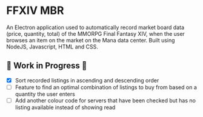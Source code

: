 # FFXIV MBR
An Electron application used to automatically record market board data (price, quantity, total) of the MMORPG Final Fantasy XIV, when the user browses an item on the market on the Mana data center. Built using NodeJS, Javascript, HTML and CSS.

## :construction: Work in Progress :construction:
- [x] Sort recorded listings in ascending and descending order
- [ ] Feature to find an optimal combination of listings to buy from based on a quantity the user enters
- [ ] Add another colour code for servers that have been checked but has no listing available instead of showing read
